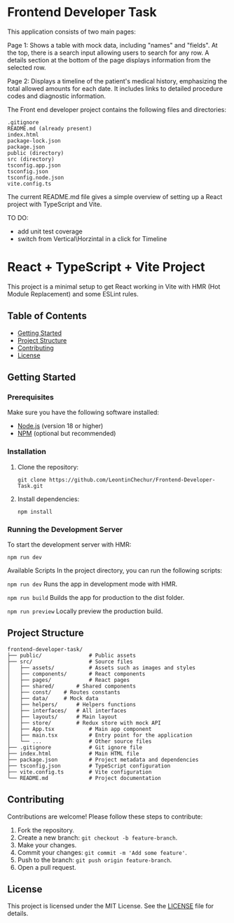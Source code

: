 # Frontend Developer Task

This application consists of two main pages:

Page 1: Shows a table with mock data, including "names" and "fields". At the top, there is a search input allowing users to search for any row. A details section at the bottom of the page displays information from the selected row.

Page 2: Displays a timeline of the patient's medical history, emphasizing the total allowed amounts for each date. It includes links to detailed procedure codes and diagnostic information.

The Front end developer project contains the following files and directories:

```
.gitignore
README.md (already present)
index.html
package-lock.json
package.json
public (directory)
src (directory)
tsconfig.app.json
tsconfig.json
tsconfig.node.json
vite.config.ts
```

The current README.md file gives a simple overview of setting up a React project with TypeScript and Vite.

TO DO:

- add unit test coverage
- switch from Vertical\Horzintal in a click for Timeline

# React + TypeScript + Vite Project

This project is a minimal setup to get React working in Vite with HMR (Hot Module Replacement) and some ESLint rules.

## Table of Contents

- [Getting Started](#getting-started)
- [Project Structure](#project-structure)
- [Contributing](#contributing)
- [License](#license)

## Getting Started

### Prerequisites

Make sure you have the following software installed:

- [Node.js](https://nodejs.org/) (version 18 or higher)
- [NPM](https://www.npmjs.com/) (optional but recommended)

### Installation

1. Clone the repository:

   ```
   git clone https://github.com/LeontinChechur/Frontend-Developer-Task.git
   ```
2. Install dependencies:

   ```
   npm install
   ```

### Running the Development Server

To start the development server with HMR:

```
npm run dev
```

Available Scripts
In the project directory, you can run the following scripts:

``npm run dev``
Runs the app in development mode with HMR.

``npm run build``
Builds the app for production to the dist folder.

``npm run preview``
Locally preview the production build.

## Project Structure

```plaintext
frontend-developer-task/
├── public/               # Public assets
├── src/                  # Source files
│   ├── assets/           # Assets such as images and styles
│   ├── components/       # React components
│   ├── pages/       	  # React pages
│   ├── shared/ 	  # Shared components
│	├── const/	  # Routes constants
│	├── data/	  # Mock data
│	├── helpers/	  # Helpers functions
│	├── interfaces/	  # All interfaces
│	├── layouts/	  # Main layout
│   ├── store/		  # Redux store with mock API
│   ├── App.tsx           # Main app component
│   ├── main.tsx          # Entry point for the application
│   └── ...               # Other source files
├── .gitignore            # Git ignore file
├── index.html            # Main HTML file
├── package.json          # Project metadata and dependencies
├── tsconfig.json         # TypeScript configuration
├── vite.config.ts        # Vite configuration
└── README.md             # Project documentation
```

## Contributing

Contributions are welcome! Please follow these steps to contribute:

1. Fork the repository.
2. Create a new branch: `git checkout -b feature-branch`.
3. Make your changes.
4. Commit your changes: `git commit -m 'Add some feature'`.
5. Push to the branch: `git push origin feature-branch`.
6. Open a pull request.

## License

This project is licensed under the MIT License. See the [LICENSE](LICENSE) file for details.
